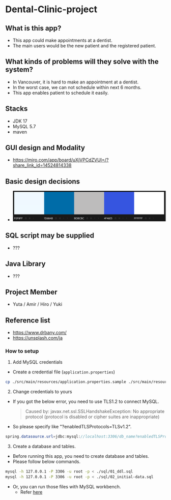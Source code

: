 # Dental-Clinic-project

## What is this app?

- This app could make appointments at a dentist.
- The main users would be the new patient and the registered patient.

## What kinds of problems will they solve with the system?

- In Vancouver, it is hard to make an appointment at a dentist.
- In the worst case, we can not schedule within next 6 months.
- This app enables patient to schedule it easily.

## Stacks

- JDK 17
- MySQL 5.7
- maven

## GUI design and Modality

- https://miro.com/app/board/uXjVPCdZVUI=/?share_link_id=14524814338

## Basic design decisions

- ![Color pallet](/src/main/resources/static/images/Screen%20Shot%202022-11-26%20at%2012.25.10%20PM.png)

## SQL script may be supplied

- ???

## Java Library

- ???

## Project Member

- Yuta / Amir / Hiro / Yuki

## Reference list

- https://www.drbany.com/
- https://unsplash.com/ja

### How to setup

1. Add MySQL credentials

- Create a credential file (`application.properties`)

```bash
cp ./src/main/resources/application.properties.sample ./src/main/resources/application.properties
```

2. Change credentials to yours

- If you got the below error, you need to use TLS1.2 to connect MySQL.
  > Caused by: javax.net.ssl.SSLHandshakeException: No appropriate protocol (protocol is disabled or cipher suites are inappropriate)
- So please specify like "?enabledTLSProtocols=TLSv1.2".

```java
spring.datasource.url=jdbc:mysql://localhost:3306/db_name?enabledTLSProtocols=TLSv1.2
```

3. Create a database and tables.

- Before running this app, you need to create database and tables.
- Please follow below commands.

```bash
mysql -h 127.0.0.1 -P 3306 -u root -p < ./sql/01_ddl.sql
mysql -h 127.0.0.1 -P 3306 -u root -p < ./sql/02_initial-data.sql
```

- Or, you can run those files with MySQL workbench.
  - Refer [here](https://www.tutorialspoint.com/how-to-run-sql-script-in-mysql#:~:text=To%20run%20SQL%20script%20in%20MySQL%2C%20use%20the%20MySQL%20workbench,need%20to%20open%20MySQL%20workbench.&text=Now%2C%20File%20%2D%3E%20Open%20SQL,to%20open%20the%20SQL%20script.&text=Note%20%E2%88%92%20Press%20OK%20button%20twice%20to%20connect%20with%20MySQL.)
